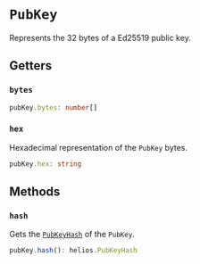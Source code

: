 # `PubKey`

Represents the 32 bytes of a Ed25519 public key.

## Getters

### `bytes`

```ts
pubKey.bytes: number[]
```

### `hex`

Hexadecimal representation of the `PubKey` bytes.

```ts
pubKey.hex: string
```

## Methods

### `hash`

Gets the [`PubKeyHash`](./pubkeyhash.md) of the `PubKey`.

```ts
pubKey.hash(): helios.PubKeyHash
```